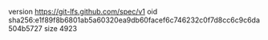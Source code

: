 version https://git-lfs.github.com/spec/v1
oid sha256:e1f89f8b6801ab5a60320ea9db60facef6c746232c0f7d8cc6c9c6da504b5727
size 4923
